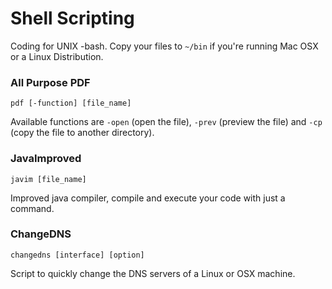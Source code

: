 # Shell Scripting
Coding for UNIX -bash.
Copy your files to ```~/bin``` if you're running Mac OSX or a Linux Distribution.

### All Purpose PDF
```
pdf [-function] [file_name]
```

Available functions are ```-open``` (open the file), ```-prev``` (preview the file) and ```-cp``` (copy the file to another directory).

### JavaImproved
```
javim [file_name]
```

Improved java compiler, compile and execute your code with just a command.

### ChangeDNS
```
changedns [interface] [option]
```

Script to quickly change the DNS servers of a Linux or OSX machine.
